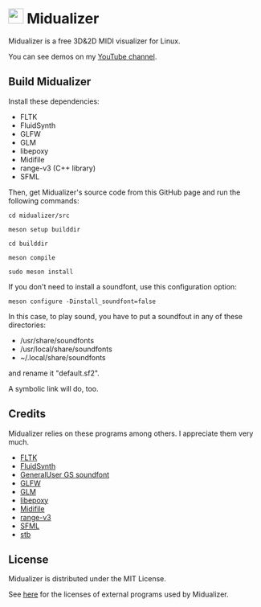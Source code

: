 # <img src="https://octo-translation.com/midualizer/favicon.svg" height="30" /> Midualizer

Midualizer is a free 3D&2D MIDI visualizer for Linux.

You can see demos on my [YouTube channel](https://www.youtube.com/@octopus-hiko).

## Build Midualizer
Install these dependencies:

- FLTK
- FluidSynth
- GLFW
- GLM
- libepoxy
- Midifile
- range-v3 (C++ library)
- SFML

Then, get Midualizer's source code from this GitHub page and run the following commands:

`cd midualizer/src`

`meson setup builddir`

`cd builddir`

`meson compile`

`sudo meson install`

If you don't need to install a soundfont, use this configuration option:

`meson configure -Dinstall_soundfont=false`

In this case, to play sound, you have to put a soundfout in any of these directories:
- /usr/share/soundfonts
- /usr/local/share/soundfonts
- ~/.local/share/soundfonts

and rename it "default.sf2".

A symbolic link will do, too.

## Credits
Midualizer relies on these programs among others. I appreciate them very much.
- [FLTK](https://www.fltk.org/)
- [FluidSynth](https://www.fluidsynth.org/)
- [GeneralUser GS soundfont](https://www.schristiancollins.com/generaluser.php)
- [GLFW](https://www.glfw.org)
- [GLM](https://github.com/g-truc/glm)
- [libepoxy](https://github.com/anholt/libepoxy)
- [Midifile](https://midifile.sapp.org/)
- [range-v3](https://github.com/ericniebler/range-v3)
- [SFML](https://www.sfml-dev.org)
- [stb](https://github.com/nothings/stb)

## License
Midualizer is distributed under the MIT License.

See [here](https://octo-translation.com/midualizer/external_programs_licenses.html) for the licenses of external programs used by Midualizer.
